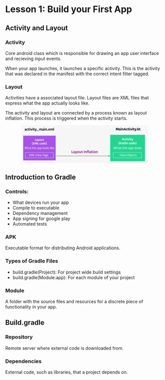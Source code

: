 # Lesson 1: Build your First App

## Activity and Layout

### Activity

Core android class which is responsible for drawing an app user interface and recieving input events. 

When your app launches, it launches a specific activity. This is the activity that was declared in the manifest with the correct intent filter tagged.

### Layout

Activities have a associated layout file. Layout files are XML files that express what the app actually looks like. 

The activity and layout are connected by a process known as layout inflation. This process is triggered when the activity starts.

<p align="center">
<img src="images/1.1.png" alt="drawing" width="400" />
</p>

## Introduction to Gradle

### Controls: 

* What devices run your app 
* Compile to executable
* Dependency management
* App signing for google play
* Automated tests

### APK

Executable format for distributing Android applications. 

### Types of Gradle Files

* build.gradle(Project): For project wide build settings
* build.gradle(Module:app): For each module of your project

### Module

A folder with the source files and resources for a discrete piece of functionality in your app.

## Build.gradle

### Repository

Remote server where external code is downloaded from.

### Dependencies

External code, such as libraries, that a project depends on.
